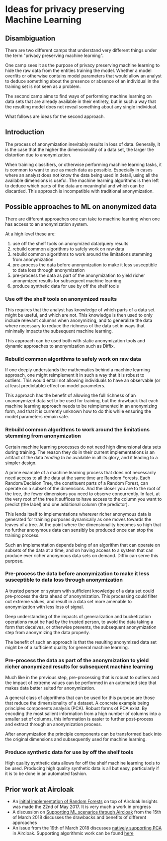 # Ideas for privacy preserving Machine Learning

## Disambiguation

There are two different camps that understand very different
things under the term "privacy preserving machine learning".

One camp sees it as the purpose of privacy preserving machine
learning to hide the raw data from the entities training the model.
Whether a model overfits or otherwise contains model parameters
that would allow an analyst to deduce something about the presence
or absence of an individual in the training set is not seen as
a problem.

The second camp aims to find ways of performing machine learning
on data sets that are already available in their entirety, but
in such a way that the resulting model does not reveal something
about any single individual.

What follows are ideas for the second approach.

## Introduction

The process of anonymization inevitably results in loss of data.
Generally, it is the case that the higher the dimensionality of a
data set, the larger the distortion due to anonymization.

When training classifiers, or otherwise performing machine learning
tasks, it is common to want to use as much data as possible.
Especially in cases where an analyst does not know the data
being used in detail, using all the available dimensions is useful.
The machine learning algorithms is then left to deduce which parts
of the data are meaningful and which can be discarded. This approach
is incompatible with traditional anonymization.

## Possible approaches to ML on anonymized data

There are different approaches one can take to
machine learning when one has access to an anonymization system.

At a high level these are:

1. use off the shelf tools on anonymized data/query results
1. rebuild common algorithms to safely work on raw data
1. rebuild common algorithms to work around the limitations
  stemming from anonymization
1. pre-process the data before anonymization to make it
  less susceptible to data loss through anonymization
1. pre-process the data as part of the anonymization to
  yield richer anonymized results for subsequent machine learning
1. produce synthetic data for use by off the shelf tools


### Use off the shelf tools on anonymized results

This requires that the analyst has knowledge of which parts of
a data set might be useful, and which are not. This knowledge is
then used to only include relevant columns when anonymizing,
and to generalize the data where necessary to reduce the richness
of the data set in ways that minimally impacts the subsequent
machine learning.

This approach can be used both with static anonymization tools
and dynamic approaches to anonymization such as Diffix.

### Rebuild common algorithms to safely work on raw data

If one deeply understands the mathematics behind a machine
learning approach, one might reimplement it in such a way
that it is robust to outliers. This would entail not allowing
individuals to have an observable (or at least predictable)
effect on model parameters.

This approach has the benefit of allowing the full richness
of an unanonymized data set to be used for training, but
the drawback that each machine learning approach needs to be
reimplemented in an anonymizing form, and that it is currently
unknown how to do this while ensuring the model parameters remain
safe.

### Rebuild common algorithms to work around the limitations stemming from anonymization

Certain machine learning processes do not need high dimensional
data sets during training. The reason they do in their current
implementations is an artifact of the data _tending to be_
available in all its glory, and it leading to a simpler design.

A prime example of a machine learning process that does not
necessarily need access to all the data at the same time are
Random Forests. Each Random/Decision Tree, the constituent parts
of a Random Forest, can operate on a subset of the dimensions.
And the closer you are to the root of the tree, the fewer
dimensions you need to observe concurrently. In fact, at the
very root of the tree it suffices to have access to the column
you want to predict (the label) and one additional column
(the predictor).

This lends itself to implementations wherever richer anonymous
data is generated for training purposes dynamically as one moves
towards the leaves of a tree. At the point where the dimensionality
becomes so high that no further anonymous data can sensibly be
produced once can stop the training process.

Such an implementation depends being of an algorithm that can
operate on subsets of the data at a time, and on having access
to a system that can produce ever richer anonymous data sets on demand.
Diffix can serve this purpose.

### Pre-process the data before anonymization to make it less susceptible to data loss through anonymization

A trusted person or system with sufficient knowledge of a data set
could pre-process the data ahead of anonymization. This processing
could filter out extreme values, and result in a data set more
amenable to anonymization with less loss of signal.

Deep understanding of the impacts of generalization and bucketization
operations must be had by the trusted person, to avoid the data taking
a form that deceives, or otherwise prevents, the subsequent anonymization
step from anonymizing the data properly.

The benefit of such an approach is that the resulting anonymized
data set might be of a sufficient quality for general machine learning.

### Pre-process the data as part of the anonymization to yield richer anonymized results for subsequent machine learning

Much like in the previous step, pre-processing that is robust to
outliers and the impact of extreme values can be performed in an
automated step that makes data better suited for anonymization.

A general class of algorithms that can be used for this purpose are
those that reduce the dimensionality of a dataset. A concrete example
being principles components analysis (PCA). Robust forms of PCA exist.
By encoding the most salient information from a high number of columns
into a smaller set of columns, this information is easier to further
post-process and extract through an anonymization process.

After anonymization the principle components can be transformed back
into the original dimensions and subsequently used for machine learning.

### Produce synthetic data for use by off the shelf tools

High quality synthetic data allows for off the shelf machine
learning tools to be used. Producing high quality synthetic data
is all but easy, particularly if it is to be done in an automated
fashion.

## Prior work at Aircloak

- An [initial implementation of Random Forests](https://github.com/Aircloak/RandomForest)
  on top of Aircloak Insights was made the 22nd of May 2017. It is very much
  a work in progress
- A discussion on [Supporting ML scenarios through Aircloak](https://github.com/Aircloak/aircloak/issues/2481)
  from the 15th of March 2018 discusses the drawbacks and benefits of different approaches
- An issue from the 19th of March 2018 discusses [natively supporting PCA](https://github.com/Aircloak/aircloak/issues/2484)
  in Aircloak. Supporting algorithmic work can be found
  [here](https://github.com/Aircloak/statistical-science/tree/master/notebooks)


